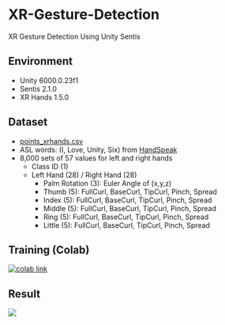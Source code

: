 # XR-Gesture-Detection
XR Gesture Detection Using Unity Sentis


## Environment ##
- Unity 6000.0.23f1
- Sentis 2.1.0
- XR Hands 1.5.0

## Dataset ##
- [points_xrhands.csv](https://drive.google.com/file/d/1vN-jYTjLqpnPJgYns0o7xXuwIbshiiGM/view?usp=drive_link)
- ASL words: (I, Love, Unity, Six) from [HandSpeak](https://www.handspeak.com)
- 8,000 sets of 57 values for left and right hands
  - Class ID (1)
  - Left Hand (28) / Right Hand (28)
    - Palm Rotation (3): Euler Angle of (x,y,z)
    - Thumb (5): FullCurl, BaseCurl, TipCurl, Pinch, Spread 
    - Index (5): FullCurl, BaseCurl, TipCurl, Pinch, Spread
    - Middle (5): FullCurl, BaseCurl, TipCurl, Pinch, Spread
    - Ring (5): FullCurl, BaseCurl, TipCurl, Pinch, Spread
    - Little (5): FullCurl, BaseCurl, TipCurl, Pinch, Spread
   
## Training (Colab) ##
<a href="https://colab.research.google.com/drive/1sVIXASCz_UtOH-iNH-ztBYlsfsL69GB7?usp=sharing"><img alt="colab link" src="https://colab.research.google.com/assets/colab-badge.svg" /></a>

## Result ##
<img src="https://github.com/skykim/XR-Gesture-Detection/blob/main/iloveu6.gif?raw=true" />
